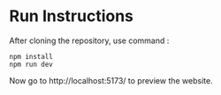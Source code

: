 # Run Instructions

After cloning the repository, use command :

``` 
npm install
npm run dev
```

Now go to http://localhost:5173/ to preview the website.